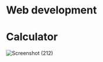 # Web development



# Calculator



![Screenshot (212)](https://user-images.githubusercontent.com/101344389/195559114-5c404beb-7a1a-47b8-b351-e17a1bc94a14.png)










